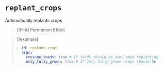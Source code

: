 # `replant_crops`

Automatically replants crops

> [!hint] Permanent Effect

> [!example]
> ```yaml
> - id: replant_crops
>   args:
>     consume_seeds: true # If seeds should be used when replanting crops
>     only_fully_grown: true # If only fully grown crops should be replanted
> ```
